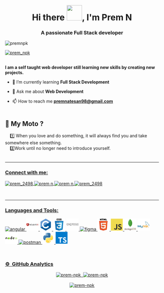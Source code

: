<h1 align="center">Hi there <img height=50 width=50 src="https://raw.githubusercontent.com/MartinHeinz/MartinHeinz/master/wave.gif">, I'm Prem N</h1>
<h3 align="center">A passionate Full Stack developer</h3>

<p align="left"> <img src="https://komarev.com/ghpvc/?username=premnpk&label=Profile%20views&color=0e75b6&style=flat" alt="premnpk" /> </p>

<p align="left"> <a href="https://twitter.com/prem_npk" target="blank"><img src="https://img.shields.io/twitter/follow/prem_npk?logo=twitter&style=for-the-badge" alt="prem_npk" /></a> </p><br>
<b>
 I am a self taught web developer still learning new skills by creating new projects.</b>

- 🌱 I’m currently learning **Full Stack Development**

- 💬 Ask me about **Web Development**

- 📫 How to reach me **premnatesan98@gmail.com**<br><br>

## 🔰 **My Moto ?**
&nbsp;&nbsp;&nbsp;&nbsp;1️⃣ When you love and do something, it will always find you and take somewhere else something. <br>
&nbsp;&nbsp;&nbsp;&nbsp;2️⃣Work until no longer need to introduce yourself.
<br><br>

-------------------

<h3 align="left"><u>Connect with me:<u/></h3>

<p align="left">
<a href="https://twitter.com/prem_2498" target="blank"><img align="center" src="https://raw.githubusercontent.com/rahuldkjain/github-profile-readme-generator/master/src/images/icons/Social/twitter.svg" alt="prem_2498" height="30" width="40" /></a>
<a href="https://linkedin.com/in/prem n" target="blank"><img align="center" src="https://raw.githubusercontent.com/rahuldkjain/github-profile-readme-generator/master/src/images/icons/Social/linked-in-alt.svg" alt="prem n" height="30" width="40" /></a>
<a href="https://fb.com/prem n" target="blank"><img align="center" src="https://raw.githubusercontent.com/rahuldkjain/github-profile-readme-generator/master/src/images/icons/Social/facebook.svg" alt="prem n" height="30" width="40" /></a>
<a href="https://instagram.com/prem_2498" target="blank"><img align="center" src="https://raw.githubusercontent.com/rahuldkjain/github-profile-readme-generator/master/src/images/icons/Social/instagram.svg" alt="prem_2498" height="30" width="40" /></a>
</p><br>
 
 --------------------

<h3 align="left">Languages and Tools:</h3>
<p align="left"> <a href="https://angular.io" target="_blank" rel="noreferrer"> <img src="https://angular.io/assets/images/logos/angular/angular.svg" alt="angular" width="40" height="40"/> </a> <a href="https://angular.io" target="_blank" rel="noreferrer"> <img src="https://raw.githubusercontent.com/devicons/devicon/master/icons/angularjs/angularjs-original-wordmark.svg" alt="angularjs" width="40" height="40"/> </a> <a href="https://www.cprogramming.com/" target="_blank" rel="noreferrer"> <img src="https://raw.githubusercontent.com/devicons/devicon/master/icons/c/c-original.svg" alt="c" width="40" height="40"/> </a> <a href="https://www.w3schools.com/css/" target="_blank" rel="noreferrer"> <img src="https://raw.githubusercontent.com/devicons/devicon/master/icons/css3/css3-original-wordmark.svg" alt="css3" width="40" height="40"/> </a> <a href="https://expressjs.com" target="_blank" rel="noreferrer"> <img src="https://raw.githubusercontent.com/devicons/devicon/master/icons/express/express-original-wordmark.svg" alt="express" width="40" height="40"/> </a> <a href="https://www.figma.com/" target="_blank" rel="noreferrer"> <img src="https://www.vectorlogo.zone/logos/figma/figma-icon.svg" alt="figma" width="40" height="40"/> </a> <a href="https://www.w3.org/html/" target="_blank" rel="noreferrer"> <img src="https://raw.githubusercontent.com/devicons/devicon/master/icons/html5/html5-original-wordmark.svg" alt="html5" width="40" height="40"/> </a> <a href="https://developer.mozilla.org/en-US/docs/Web/JavaScript" target="_blank" rel="noreferrer"> <img src="https://raw.githubusercontent.com/devicons/devicon/master/icons/javascript/javascript-original.svg" alt="javascript" width="40" height="40"/> </a> <a href="https://www.mongodb.com/" target="_blank" rel="noreferrer"> <img src="https://raw.githubusercontent.com/devicons/devicon/master/icons/mongodb/mongodb-original-wordmark.svg" alt="mongodb" width="40" height="40"/> </a> <a href="https://www.mysql.com/" target="_blank" rel="noreferrer"> <img src="https://raw.githubusercontent.com/devicons/devicon/master/icons/mysql/mysql-original-wordmark.svg" alt="mysql" width="40" height="40"/> </a> <a href="https://nodejs.org" target="_blank" rel="noreferrer"> <img src="https://raw.githubusercontent.com/devicons/devicon/master/icons/nodejs/nodejs-original-wordmark.svg" alt="nodejs" width="40" height="40"/> </a> <a href="https://postman.com" target="_blank" rel="noreferrer"> <img src="https://www.vectorlogo.zone/logos/getpostman/getpostman-icon.svg" alt="postman" width="40" height="40"/> </a> <a href="https://www.python.org" target="_blank" rel="noreferrer"> <img src="https://raw.githubusercontent.com/devicons/devicon/master/icons/python/python-original.svg" alt="python" width="40" height="40"/> </a> <a href="https://www.typescriptlang.org/" target="_blank" rel="noreferrer"> <img src="https://raw.githubusercontent.com/devicons/devicon/master/icons/typescript/typescript-original.svg" alt="typescript" width="40" height="40"/> </a> </p>
<br>

### ⚙️ &nbsp;GitHub Analytics

<p align="center">
<a href="https://github.com/Prem-npk">
<img height="200px" width="400px" src="https://github-readme-streak-stats.herokuapp.com/?user=prem-npk&&theme=tokyonight" alt="prem-npk" />
&nbsp;<img height="180em" src="https://github-readme-stats.vercel.app/api?username=prem-npk&show_icons=true&locale=en&theme=tokyonight" alt="prem-npk" </p>
<br>
<br>


<img src="https://github-readme-stats.vercel.app/api/top-langs?username=prem-npk&show_icons=true&locale=en&layout=compact&theme=tokyonight" alt="prem-npk" />
 
 



